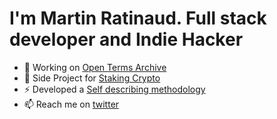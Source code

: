 # I'm Martin Ratinaud. Full stack developer and Indie Hacker

- 🔭 Working on [Open Terms Archive](https://opentermsarchive.org)
- 👯 Side Project for [Staking Crypto](https://stakingcrypto.io)
- ⚡ Developed a [Self describing methodology](https://github.com/martinratinaud/work-with-me)
- 📫 Reach me on [twitter](https://twitter.com/martinratinaud)
